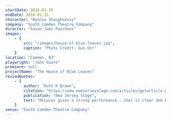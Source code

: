 ```yaml
---
startDate: 2016-01-15
endDate: 2016-01-31
character: "Ronnie Shaughnessy"
company: "South Camden Theatre Company"
director: "Susan Jami Paschkes"
images: 
    - {
        src: "/images/house-of-blue-leaves.jpg",
        caption: "Photo Credit: Gus Orr"
    }
location: "Camden, NJ"
playwright: "John Guare"
premiere: null
projectName: "The House of Blue Leaves"
reviewQuotes:
    - {
        author: "Ruth K Brown",
        citation: "https://www.newjerseystage.com/articles/getarticle.php?ID=6686",
        publication: "New Jersey Stage",
        text: "McLucas gives a strong performance...[he] is clear and believable in the midst of the chaos."
    }
venue: "South Camden Theatre Company"
---
```

